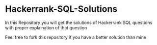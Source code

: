# Hackerrank-SQL-Solutions
In this Repository you will get the solutions of Hackerrank SQL questions with proper explaination of that question

Feel free to fork this repository if you have a better solution than mine
